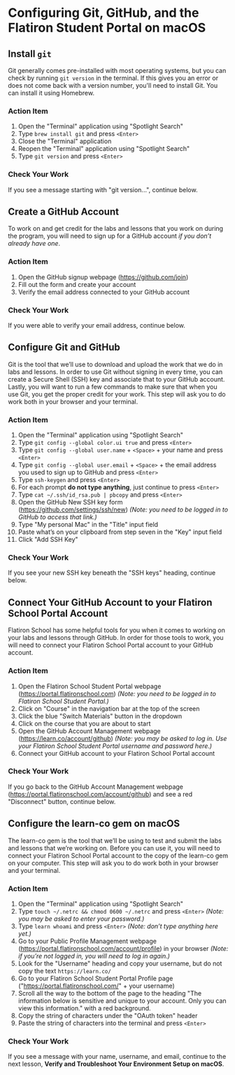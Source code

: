 # Configuring Git, GitHub, and the Flatiron Student Portal on macOS

## Install `git`

Git generally comes pre-installed with most operating systems, but you can check
by running `git version` in the terminal. If this gives you an error or does not
come back with a version number, you'll need to install Git. You can install it
using Homebrew.

### Action Item

1. Open the "Terminal" application using "Spotlight Search"
2. Type `brew install git` and press `<Enter>`
3. Close the "Terminal" application
4. Reopen the "Terminal" application using "Spotlight Search"
5. Type `git version` and press `<Enter>`

### Check Your Work

If you see a message starting with "git version...", continue below.

## Create a GitHub Account

To work on and get credit for the labs and lessons that you work on during the
program, you will need to sign up for a GitHub account _if you don’t already
have one_.

### Action Item

1. Open the GitHub signup webpage (https://github.com/join)
2. Fill out the form and create your account
3. Verify the email address connected to your GitHub account

### Check Your Work

If you were able to verify your email address, continue below.

## Configure Git and GitHub

Git is the tool that we’ll use to download and upload the work that we do in
labs and lessons. In order to use Git without signing in every time, you can
create a Secure Shell (SSH) key and associate that to your GitHub account.
Lastly, you will want to run a few commands to make sure that when you use Git,
you get the proper credit for your work. This step will ask you to do work both
in your browser and your terminal.

### Action Item

1. Open the "Terminal" application using "Spotlight Search"
2. Type `git config --global color.ui true` and press `<Enter>`
3. Type `git config --global user.name` + `<Space>` + your name and press `<Enter>`
4. Type `git config --global user.email` + `<Space>` + the email address you used to sign up to GitHub and press `<Enter>`
5. Type `ssh-keygen` and press `<Enter>`
6. For each prompt **do not type anything**, just continue to press `<Enter>`
7. Type `cat ~/.ssh/id_rsa.pub | pbcopy` and press `<Enter>`
8. Open the GitHub New SSH key form (https://github.com/settings/ssh/new) _(Note: you need to be logged in to GitHub to access that link.)_
9. Type "My personal Mac" in the "Title" input field
10. Paste what’s on your clipboard from step seven in the "Key" input field
11. Click "Add SSH Key"

### Check Your Work

If you see your new SSH key beneath the "SSH keys" heading, continue below.

## Connect Your GitHub Account to your Flatiron School Portal Account

Flatiron School has some helpful tools for you when it comes to working on your
labs and lessons through GitHub. In order for those tools to work, you will need
to connect your Flatiron School Portal account to your GitHub account.

### Action Item

1. Open the Flatiron School Student Portal webpage (https://portal.flatironschool.com) _(Note: you need to be logged in to Flatiron School Student Portal.)_
2. Click on "Course" in the navigation bar at the top of the screen
3. Click the blue "Switch Materials" button in the dropdown
4. Click on the course that you are about to start
5. Open the GitHub Account Management webpage (https://learn.co/account/github)
   _(Note: you may be asked to log in. Use your Flatiron School Student Portal
   username and password here.)_
   <!-- Note: this domain is not the Portal because of Canvas flows -->
6. Connect your GitHub account to your Flatiron School Portal account

### Check Your Work

If you go back to the GitHub Account Management webpage
(https://portal.flatironschool.com/account/github) and see a red "Disconnect"
button, continue below.

## Configure the learn-co gem on macOS

The learn-co gem is the tool that we’ll be using to test and submit the labs and
lessons that we’re working on. Before you can use it, you will need to connect
your Flatiron School Portal account to the copy of the learn-co gem on your
computer. This step will ask you to do work both in your browser and your
terminal.

### Action Item

1. Open the "Terminal" application using "Spotlight Search"
2. Type `touch ~/.netrc && chmod 0600 ~/.netrc` and press `<Enter>` _(Note: you may be asked to enter your password.)_
3. Type `learn whoami` and press `<Enter>` _(Note: don’t type anything here yet.)_
4. Go to your Public Profile Management webpage
   (https://portal.flatironschool.com/account/profile) in your browser _(Note:
   if you’re not logged in, you will need to log in again.)_
5. Look for the "Username" heading and copy your username, but do not copy the
   text `https://learn.co/`
6. Go to your Flatiron School Student Portal Profile page
   ("https://portal.flatironschool.com/" + your username)
7.  Scroll all the way to the bottom of the page to the heading "The information
    below is sensitive and unique to your account. Only you can view this
    information." with a red background.
8.  Copy the string of characters under the "OAuth token" header
9.  Paste the string of characters into the terminal and press `<Enter>`

### Check Your Work

If you see a message with your name, username, and email, continue to the next lesson, **Verify and Troubleshoot Your Environment Setup on macOS**.